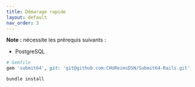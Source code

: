 ```yaml
---
title: Démarage rapide
layout: default
nav_order: 3
---
```


**Note :** nécessite les prérequis suivants :
- PostgreSQL


``` ruby
# Gemfile
gem 'submit64', git: 'git@github.com:CHUReimsDSN/Submit64-Rails.git'
```

```sh
bundle install
```
